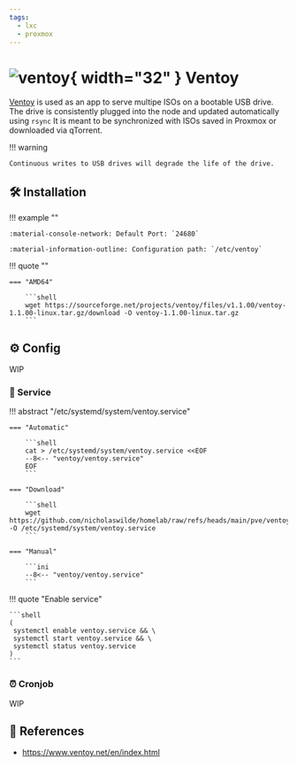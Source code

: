 ```yaml
---
tags:
  - lxc
  - proxmox
---
```

# ![ventoy](https://a.fsdn.com/allura/p/ventoy/icon?83b3cf3559dee8e8a1302821225c2e6076b1e2fded2a1ddc8c229a99eb9efd5a?&w=90){ width="32" } Ventoy

[Ventoy][1] is used as an app to serve multipe ISOs on a bootable USB drive.
The drive is consistently plugged into the node and updated automatically using `rsync`
It is meant to be synchronized with ISOs saved in Proxmox or downloaded via qTorrent.

!!! warning

    Continuous writes to USB drives will degrade the life of the drive.

## :hammer_and_wrench: Installation

!!! example ""

    :material-console-network: Default Port: `24680`

    :material-information-outline: Configuration path: `/etc/ventoy`    

!!! quote ""

    === "AMD64"

        ```shell
        wget https://sourceforge.net/projects/ventoy/files/v1.1.00/ventoy-1.1.00-linux.tar.gz/download -O ventoy-1.1.00-linux.tar.gz
        ```

## :gear: Config

WIP

### :handshake: Service

!!! abstract "/etc/systemd/system/ventoy.service"

    === "Automatic"

        ```shell
        cat > /etc/systemd/system/ventoy.service <<EOF
        --8<-- "ventoy/ventoy.service"
        EOF
        ```

    === "Download"

        ```shell
        wget https://github.com/nicholaswilde/homelab/raw/refs/heads/main/pve/ventoy/ventoy.service -O /etc/systemd/system/ventoy.service
        ```
        
    === "Manual"

        ```ini
        --8<-- "ventoy/ventoy.service"
        ```
    
!!! quote "Enable service"

    ```shell
    (
     systemctl enable ventoy.service && \
     systemctl start ventoy.service && \
     systemctl status ventoy.service
    ) 
    ```

### :alarm_clock: Cronjob

WIP

## :link: References

- <https://www.ventoy.net/en/index.html>

[1]: <https://www.ventoy.net/en/index.html>
